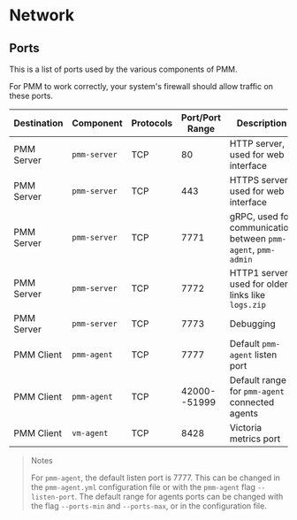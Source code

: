 # Network

## Ports

This is a list of ports used by the various components of PMM.

For PMM to work correctly, your system's firewall should allow traffic on these ports.

| Destination   | Component     | Protocols | Port/Port Range | Description
|---------------|---------------|-----------|-----------------|----------------------
| PMM Server    | `pmm-server`  | TCP       |   80            | HTTP server, used for web interface
| PMM Server    | `pmm-server`  | TCP       |  443            | HTTPS server, used for web interface
| PMM Server    | `pmm-server`  | TCP       | 7771            | gRPC, used for communication between `pmm-agent`, `pmm-admin`
| PMM Server    | `pmm-server`  | TCP       | 7772            | HTTP1 server, used for older links like `logs.zip`
| PMM Server    | `pmm-server`  | TCP       | 7773            | Debugging
| PMM Client    | `pmm-agent`   | TCP       | 7777            | Default `pmm-agent` listen port
| PMM Client    | `pmm-agent`   | TCP       | 42000--51999    | Default range for `pmm-agent` connected agents
| PMM Client    | `vm-agent`    | TCP       | 8428            | Victoria metrics port

> Notes
>
> For `pmm-agent`, the default listen port is 7777. This can be changed in the `pmm-agent.yml` configuration file or with the `pmm-agent` flag `--listen-port`. The default range for agents ports can be changed with the flag `--ports-min` and  `--ports-max`, or in the configuration file.
